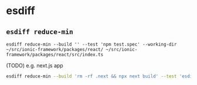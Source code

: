 # esdiff

## `esdiff reduce-min`

```
esdiff reduce-min --build '' --test 'npm test.spec' --working-dir ~/src/ionic-framework/packages/react/ ~/src/ionic-framework/packages/react/src/index.ts
```

(TODO) e.g. next.js app

```sh
esdiff reduce-min --build 'rm -rf .next && npx next build' --test 'esdiff grab-console http://localhost:3000 --script test.js --start "npm start"'  ~/your/next/app/pages/index.js ~/your/next/app/pages/index.js
```
